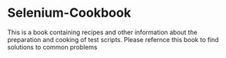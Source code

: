 # Selenium-Cookbook
This is a book containing recipes and other information about the preparation and cooking of test scripts. Please refernce this book to find solutions to common problems
